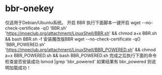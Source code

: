 # bbr-onekey
仅适用于Debian/Ubuntu系统。
开启 BBR
执行下面脚本一键开启
wget --no-check-certificate -qO 'BBR.sh' 'https://moeclub.org/attachment/LinuxShell/BBR.sh' && chmod a+x BBR.sh && bash BBR.sh -f
安装魔改版BBR
wget --no-check-certificate -qO 'BBR_POWERED.sh' 'https://moeclub.org/attachment/LinuxShell/BBR_POWERED.sh' && chmod a+x BBR_POWERED.sh && bash BBR_POWERED.sh
完成之后执行下面的命令检查是否安装成功
lsmod |grep 'bbr_powered'
如果结果有 bbr_powered 则说明加载成功！
